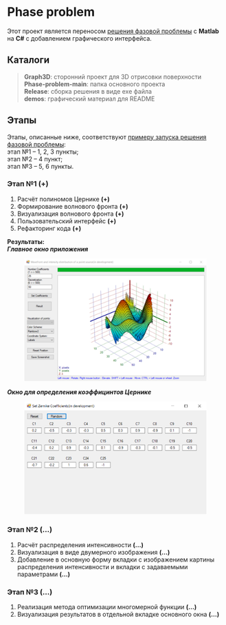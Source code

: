 # Phase problem
Этот проект является переносом [решения фазовой проблемы](https://github.com/Stergrim/Solving-the-phase-problem) с **Matlab** на **C#** с добавлением графического интерфейса.

## Каталоги
>**Graph3D**: сторонний проект для 3D отрисовки поверхности <br>
>**Phase-problem-main**: папка основного проекта <br>
>**Release**: сборка решения в виде exe файла <br>
>**demos**: графический материал для README <br>

## Этапы
Этапы, описанные ниже, соответствуют [примеру запуска решения фазовой проблемы](https://github.com/Stergrim/Solving-the-phase-problem/tree/main/demos#readme): <br>
этап №1 – 1, 2, 3 пункты; <br>
этап №2 – 4 пункт; <br>
этап №3 – 5, 6 пункты. <br>

### **Этап №1 (+)**
1. Расчёт полиномов Цернике **(+)**
2. Формирование волнового фронта **(+)**
3. Визуализация волнового фронта **(+)**
4. Пользовательский интерфейс **(+)**
5. Рефакторинг кода **(+)**

**Результаты:** <br>
***Главное окно приложения***
 
<figure>
<img src="https://github.com/Stergrim/Phase-problem/blob/master/demos/MainWindow.jpg" width="600"/>
</figure>

***Окно для определения коэффицинтов Цернике***

<figure>
<img src="https://github.com/Stergrim/Phase-problem/blob/master/demos/SetWindow.jpg" width="450"/>
</figure>

### **Этап №2 (…)**
1. Расчёт распределения интенсивности **(…)**
2. Визуализация в виде двумерного изображения **(…)**
3. Добавление в основную форму вкладки с изображением картины распределения интенсивности и вкладки с задаваемыми параметрами **(…)**

### **Этап №3 (…)**
1. Реализация метода оптимизации многомерной функции **(…)**
2. Визуализация результатов в отдельной вкладке основного окна **(…)**
